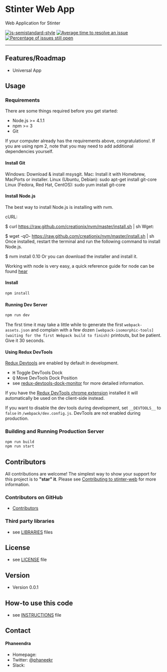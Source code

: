 Stinter Web App
======
Web Application for Stinter

[![js-semistandard-style](https://img.shields.io/badge/code%20style-semistandard-brightgreen.svg?style=flat-square)](https://github.com/Flet/semistandard)
[![Average time to resolve an issue](http://isitmaintained.com/badge/resolution/phaneendra/stinter-web.svg)](http://isitmaintained.com/project/phaneendra/stinter-web "Average time to resolve an issue")
[![Percentage of issues still open](http://isitmaintained.com/badge/open/phaneendra/stinter-web.svg)](http://isitmaintained.com/project/phaneendra/stinter-web "Percentage of issues still open")

----

## Features/Roadmap

* Universal App

## Usage

### Requirements
There are some things required before you get started:

* Node.js >= 4.1.1
* npm >= 3
* Git

If your computer already has the requirements above, congratulations!.
If you are using npm 2, note that you may need to add additional dependencies yourself.

#### Install Git

Windows: Download & install msysgit.
Mac: Install it with Homebrew, MacPorts or installer.
Linux (Ubuntu, Debian): sudo apt-get install git-core
Linux (Fedora, Red Hat, CentOS): sudo yum install git-core


#### Install Node.js

The best way to install Node.js is installing with nvm.

cURL:

$ curl https://raw.github.com/creationix/nvm/master/install.sh | sh
Wget:

$ wget -qO- https://raw.github.com/creationix/nvm/master/install.sh | sh
Once installed, restart the terminal and run the following command to install Node.js.

$ nvm install 0.10
Or you can download the installer and install it.

Working with node is very easy, a quick reference guide for node can be found [hear](https://github.com/phaneendra/stinter-web/wiki/Working-with-Node)

#### Install
```bash
npm install
```

#### Running Dev Server
```bash
npm run dev
```

The first time it may take a little while to generate the first `webpack-assets.json` and complain with a few dozen `[webpack-isomorphic-tools] (waiting for the first Webpack build to finish)` printouts, but be patient. Give it 30 seconds.

#### Using Redux DevTools

[Redux Devtools](https://github.com/gaearon/redux-devtools) are enabled by default in development.

- <kbd>H</kbd> Toggle DevTools Dock
- <kbd>Q</kbd> Move DevTools Dock Position
- see [redux-devtools-dock-monitor](https://github.com/gaearon/redux-devtools-dock-monitor) for more detailed information.

If you have the
[Redux DevTools chrome extension](https://chrome.google.com/webstore/detail/redux-devtools/lmhkpmbekcpmknklioeibfkpmmfibljd) installed it will automatically be used on the client-side instead.

If you want to disable the dev tools during development, set `__DEVTOOLS__` to `false` in `/webpack/dev.config.js`.
DevTools are not enabled during production.

### Building and Running Production Server

```bash
npm run build
npm run start
```


## Contributors
All contributions are welcome! The simplest way to show your support for this project is to **"star" it**. Please see [Contributing to stinter-web](https://github.com/phaneendra/stinter-web/blob/master/CONTRIBUTING.md) for more information.

### Contributors on GitHub
* [Contributors](https://github.com/phaneendra/stinter-web/graphs/contributors)

### Third party libraries
* see [LIBRARIES](https://github.com/phaneendra/stinter-web/blob/master/docs/LIBRARIES.md) files

## License
* see [LICENSE](https://github.com/phaneendra/stinter-web/blob/master/LICENSE.md) file

## Version
* Version 0.0.1

## How-to use this code
* see [INSTRUCTIONS](https://github.com/username/sw-name/blob/master/INSTRUCTIONS.md) file

## Contact
#### Phaneendra
* Homepage:
* Twitter: [@phaneekr](https://twitter.com/phaneekr "phaneekr on twitter")
* Slack:

